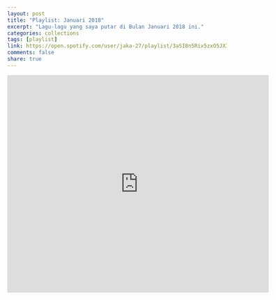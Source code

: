 ```yaml
---
layout: post
title: "Playlist: Januari 2018"
excerpt: "Lagu-lagu yang saya putar di Bulan Januari 2018 ini."
categories: collections
tags: [playlist]
link: https://open.spotify.com/user/jaka-27/playlist/3aSI8n5Rix5zxO5JXIz8dU?si=X6clKRWQRYatJueAab-Yhw
comments: false
share: true
---
```


<iframe src="https://open.spotify.com/embed/user/jaka-27/playlist/3aSI8n5Rix5zxO5JXIz8dU" width="600" height="500" frameborder="0" allowtransparency="true"></iframe>
